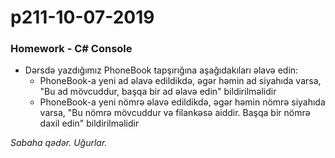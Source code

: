 # p211-10-07-2019

### Homework - C# Console 
- Dərsdə yazdığımız PhoneBook tapşırığına aşağıdakıları əlavə edin:
  - PhoneBook-a yeni ad əlavə edildikdə, əgər həmin ad siyahıda varsa, "Bu ad mövcuddur, başqa bir ad əlavə edin" bildirilməlidir
  - PhoneBook-a yeni nömrə əlavə edildikdə, əgər həmin nömrə siyahıda varsa, "Bu nömrə mövcuddur və filankəsə aiddir. Başqa bir nömrə daxil edin" bildirilməlidir
  
*Sabaha qədər. Uğurlar.*

